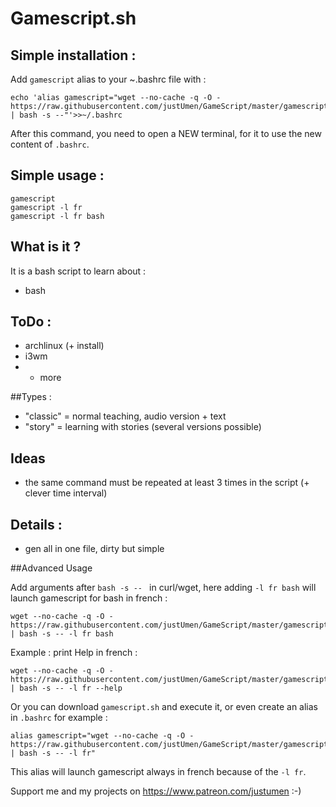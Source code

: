 # Gamescript.sh

## Simple installation :

Add `gamescript` alias to your ~.bashrc file with :

    echo 'alias gamescript="wget --no-cache -q -O - https://raw.githubusercontent.com/justUmen/GameScript/master/gamescript.sh | bash -s --"'>>~/.bashrc

After this command, you need to open a NEW terminal, for it to use the new content of `.bashrc`.

## Simple usage :

    gamescript
    gamescript -l fr
    gamescript -l fr bash

## What is it ?

It is a bash script to learn about :

* bash

## ToDo :

* archlinux (+ install)
* i3wm
* + more

##Types :

* "classic" = normal teaching, audio version + text
* "story" = learning with stories (several versions possible)

## Ideas

* the same command must be repeated at least 3 times in the script (+ clever time interval)

## Details :

* gen all in one file, dirty but simple

##Advanced Usage

Add arguments after `bash -s -- ` in curl/wget, here adding `-l fr bash` will launch gamescript for bash in french :

    wget --no-cache -q -O - https://raw.githubusercontent.com/justUmen/GameScript/master/gamescript.sh | bash -s -- -l fr bash

Example : print Help in french :

    wget --no-cache -q -O - https://raw.githubusercontent.com/justUmen/GameScript/master/gamescript.sh | bash -s -- -l fr --help

Or you can download `gamescript.sh` and execute it, or even create an alias in `.bashrc` for example :

    alias gamescript="wget --no-cache -q -O - https://raw.githubusercontent.com/justUmen/GameScript/master/gamescript.sh | bash -s -- -l fr"

This alias will launch gamescript always in french because of the `-l fr`.


Support me and my projects on https://www.patreon.com/justumen :-)

